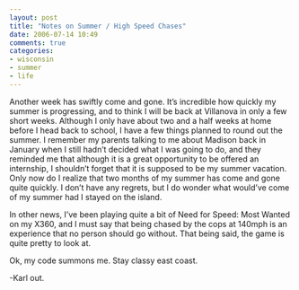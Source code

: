 ```yaml
---
layout: post
title: "Notes on Summer / High Speed Chases"
date: 2006-07-14 10:49
comments: true
categories:
- wisconsin
- summer
- life
---
```


Another week has swiftly come and gone. It’s incredible how quickly my summer is progressing, and to think I will be back at Villanova in only a few short weeks. Although I only have about two and a half weeks at home before I head back to school, I have a few things planned to round out the summer. I remember my parents talking to me about Madison back in January when I still hadn’t decided what I was going to do, and they reminded me that although it is a great opportunity to be offered an internship, I shouldn’t forget that it is supposed to be my summer vacation. Only now do I realize that two months of my summer has come and gone quite quickly. I don’t have any regrets, but I do wonder what would’ve come of my summer had I stayed on the island.

In other news, I’ve been playing quite a bit of Need for Speed: Most Wanted on my X360, and I must say that being chased by the cops at 140mph is an experience that no person should go without. That being said, the game is quite pretty to look at.

Ok, my code summons me. Stay classy east coast.

-Karl out.

